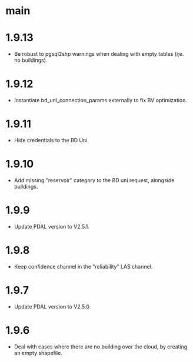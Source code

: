 # main

# 1.9.13
- Be robust to pgsql2shp warnings when dealing with empty tables (i;e. no buildings).

# 1.9.12
- Instantiate bd_uni_connection_params externally to fix BV optimization.

# 1.9.11
- Hide credentials to the BD Uni.

# 1.9.10
- Add missing "reservoir" category to the BD uni request, alongside buildings.

# 1.9.9
- Update PDAL version to V2.5.1.

# 1.9.8
- Keep confidence channel in the "reliability" LAS channel.

# 1.9.7
- Update PDAL version to V2.5.0.

# 1.9.6
- Deal with cases where there are no building over the cloud, by creating an empty shapefile.


